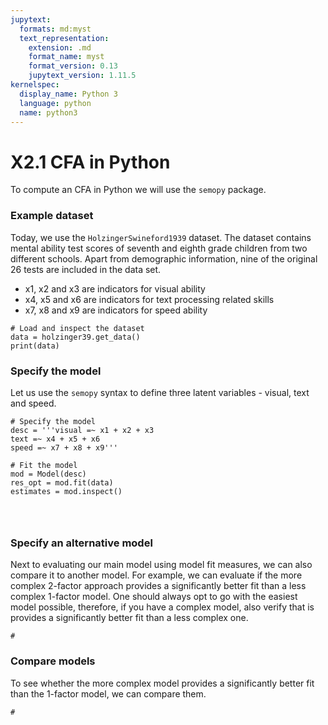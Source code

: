 ```yaml
---
jupytext:
  formats: md:myst
  text_representation:
    extension: .md
    format_name: myst
    format_version: 0.13
    jupytext_version: 1.11.5
kernelspec:
  display_name: Python 3
  language: python
  name: python3
---
```


# X2.1 CFA in Python 

To compute an CFA in Python we will use the `semopy` package. 

### Example dataset

Today, we use the `HolzingerSwineford1939` dataset. The dataset contains mental ability test scores of seventh and eighth grade children from two different schools. Apart from demographic information, nine of the original 26 tests are included in the data set.

- x1, x2 and x3 are indicators for visual ability
- x4, x5 and x6 are indicators for text processing related skills
- x7, x8 and x9 are indicators for speed ability

```{code-cell}
# Load and inspect the dataset 
data = holzinger39.get_data()
print(data)
```

### Specify the model

Let us use the `semopy` syntax to define three latent variables - visual, text and speed.

```{code-cell}
# Specify the model
desc = '''visual =~ x1 + x2 + x3
text =~ x4 + x5 + x6
speed =~ x7 + x8 + x9'''

# Fit the model
mod = Model(desc)
res_opt = mod.fit(data)
estimates = mod.inspect()




```

### Specify an alternative model

Next to evaluating our main model using model fit measures, we can also compare it to another model. For example, we can evaluate if the more complex 2-factor approach provides a significantly better fit than a less complex 1-factor model. One should always opt to go with the easiest model possible, therefore, if you have a complex model, also verify that is provides a significantly better fit than a less complex one.

```{code-cell}
# 
```

### Compare models

To see whether the more complex model provides a significantly better fit than the 1-factor model, we can compare them.

```{code-cell}
# 
```